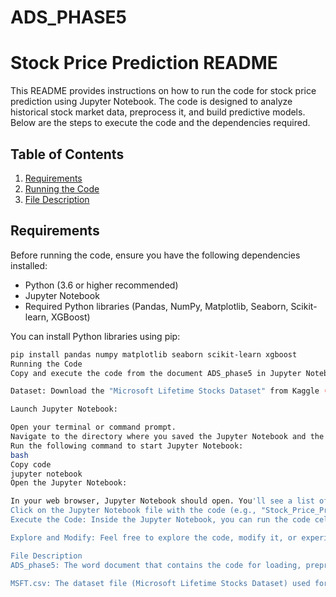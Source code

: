 # ADS_PHASE5
# Stock Price Prediction README

This README provides instructions on how to run the code for stock price prediction using Jupyter Notebook. The code is designed to analyze historical stock market data, preprocess it, and build predictive models. Below are the steps to execute the code and the dependencies required.

## Table of Contents
1. [Requirements](#requirements)
2. [Running the Code](#running-the-code)
3. [File Description](#file-description)

## Requirements

Before running the code, ensure you have the following dependencies installed:

- Python (3.6 or higher recommended)
- Jupyter Notebook
- Required Python libraries (Pandas, NumPy, Matplotlib, Seaborn, Scikit-learn, XGBoost)

You can install Python libraries using pip:

```bash
pip install pandas numpy matplotlib seaborn scikit-learn xgboost
Running the Code
Copy and execute the code from the document ADS_phase5 in Jupyter Notebook

Dataset: Download the "Microsoft Lifetime Stocks Dataset" from Kaggle (https://www.kaggle.com/datasets/prasoonkottarathil/microsoft-lifetime-stocks-dataset) and save it in the same directory as the Jupyter Notebook file.

Launch Jupyter Notebook:

Open your terminal or command prompt.
Navigate to the directory where you saved the Jupyter Notebook and the dataset.
Run the following command to start Jupyter Notebook:
bash
Copy code
jupyter notebook
Open the Jupyter Notebook:

In your web browser, Jupyter Notebook should open. You'll see a list of files in your current directory.
Click on the Jupyter Notebook file with the code (e.g., "Stock_Price_Prediction.ipynb").
Execute the Code: Inside the Jupyter Notebook, you can run the code cells one by one. Use the "Run" button or press Shift+Enter while in a cell to execute it. Follow the code comments and markdown cells for guidance.

Explore and Modify: Feel free to explore the code, modify it, or experiment with different features or models for stock price prediction.

File Description
ADS_phase5: The word document that contains the code for loading, preprocessing, and modeling the stock price data.

MSFT.csv: The dataset file (Microsoft Lifetime Stocks Dataset) used for analysis. Downloaded from Kaggle using the link [Link Text](https://www.kaggle.com/datasets/prasoonkottarathil/microsoft-lifetime-stocks-dataset).
